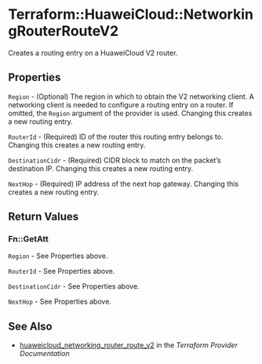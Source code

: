 # Terraform::HuaweiCloud::NetworkingRouterRouteV2

Creates a routing entry on a HuaweiCloud V2 router.

## Properties

`Region` - (Optional) The region in which to obtain the V2 networking client.
A networking client is needed to configure a routing entry on a router. If omitted, the
`Region` argument of the provider is used. Changing this creates a new
routing entry.

`RouterId` - (Required) ID of the router this routing entry belongs to. Changing
this creates a new routing entry.

`DestinationCidr` - (Required) CIDR block to match on the packet’s destination IP. Changing
this creates a new routing entry.

`NextHop` - (Required) IP address of the next hop gateway.  Changing
this creates a new routing entry.


## Return Values

### Fn::GetAtt

`Region` - See Properties above.

`RouterId` - See Properties above.

`DestinationCidr` - See Properties above.

`NextHop` - See Properties above.

## See Also

* [huaweicloud_networking_router_route_v2](https://www.terraform.io/docs/providers/huaweicloud/r/networking_router_route_v2.html) in the _Terraform Provider Documentation_